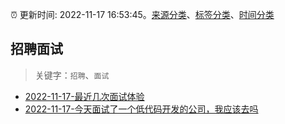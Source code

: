 :alarm_clock: 更新时间: 2022-11-17 16:53:45。[来源分类](../README.md)、[标签分类](../TAGS.md)、[时间分类](../TIMELINE.md)

## 招聘面试


> 关键字：`招聘`、`面试`



- [2022-11-17-最近几次面试体验](https://www.v2ex.com/t/896060) 
- [2022-11-17-今天面试了一个低代码开发的公司，我应该去吗](https://www.v2ex.com/t/896030) 